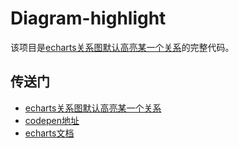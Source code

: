 # Diagram-highlight

该项目是[echarts关系图默认高亮某一个关系](//www.ouyanting.com/archives/2021/03/132c6ba6.html)的完整代码。



## 传送门

- [echarts关系图默认高亮某一个关系](//www.ouyanting.com/archives/2021/03/132c6ba6.html)
- [codepen地址](//codepen.io/ouyanting/embed/NWbEyXB)
- [echarts文档](https://echarts.apache.org/zh/api.html#echartsInstance.dispatchAction)
